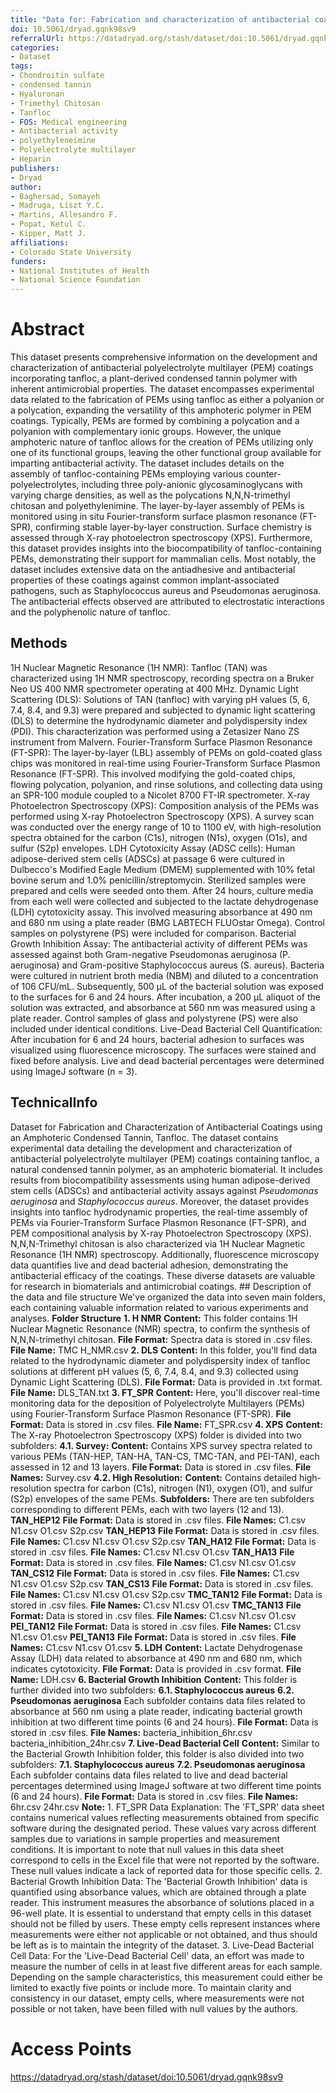 ```yaml
---
title: "Data for: Fabrication and characterization of antibacterial coatings using an amphoteric condensed tannin,Tanfloc"
doi: 10.5061/dryad.gqnk98sv9
referralUrl: https://datadryad.org/stash/dataset/doi:10.5061/dryad.gqnk98sv9
categories:
- Dataset
tags:
- Chondroitin sulfate
- condensed tannin
- Hyaluronan
- Trimethyl Chitosan
- Tanfloc
- FOS: Medical engineering
- Antibacterial activity
- polyethyleneimine
- Polyelectrolyte multilayer
- Heparin
publishers:
- Dryad
author:
- Baghersad, Somayeh
- Madruga, Liszt Y.C.
- Martins, Allesandro F.
- Popat, Ketul C.
- Kipper, Matt J.
affiliations:
- Colorado State University
funders:
- National Institutes of Health
- National Science Foundation
---
```


# Abstract
This dataset presents comprehensive information on the development and characterization of antibacterial polyelectrolyte multilayer (PEM) coatings incorporating tanfloc, a plant-derived condensed tannin polymer with inherent antimicrobial properties. The dataset encompasses experimental data related to the fabrication of PEMs using tanfloc as either a polyanion or a polycation, expanding the versatility of this amphoteric polymer in PEM coatings. Typically, PEMs are formed by combining a polycation and a polyanion with complementary ionic groups. However, the unique amphoteric nature of tanfloc allows for the creation of PEMs utilizing only one of its functional groups, leaving the other functional group available for imparting antibacterial activity. The dataset includes details on the assembly of tanfloc-containing PEMs employing various counter-polyelectrolytes, including three poly-anionic glycosaminoglycans with varying charge densities, as well as the polycations N,N,N-trimethyl chitosan and polyethylenimine. The layer-by-layer assembly of PEMs is monitored using in situ Fourier-transform surface plasmon resonance (FT-SPR), confirming stable layer-by-layer construction. Surface chemistry is assessed through X-ray photoelectron spectroscopy (XPS). Furthermore, this dataset provides insights into the biocompatibility of tanfloc-containing PEMs, demonstrating their support for mammalian cells. Most notably, the dataset includes extensive data on the antiadhesive and antibacterial properties of these coatings against common implant-associated pathogens, such as Staphylococcus aureus and Pseudomonas aeruginosa. The antibacterial effects observed are attributed to electrostatic interactions and the polyphenolic nature of tanfloc.

## Methods
1H Nuclear Magnetic Resonance (1H NMR): Tanfloc (TAN) was characterized using 1H NMR spectroscopy, recording spectra on a Bruker Neo US 400 NMR spectrometer operating at 400 MHz. Dynamic Light Scattering (DLS): Solutions of TAN (tanfloc) with varying pH values (5, 6, 7.4, 8.4, and 9.3) were prepared and subjected to dynamic light scattering (DLS) to determine the hydrodynamic diameter and polydispersity index (PDI). This characterization was performed using a Zetasizer Nano ZS instrument from Malvern. Fourier-Transform Surface Plasmon Resonance (FT-SPR): The layer-by-layer (LBL) assembly of PEMs on gold-coated glass chips was monitored in real-time using Fourier-Transform Surface Plasmon Resonance (FT-SPR). This involved modifying the gold-coated chips, flowing polycation, polyanion, and rinse solutions, and collecting data using an SPR-100 module coupled to a Nicolet 8700 FT-IR spectrometer. X-ray Photoelectron Spectroscopy (XPS): Composition analysis of the PEMs was performed using X-ray Photoelectron Spectroscopy (XPS). A survey scan was conducted over the energy range of 10 to 1100 eV, with high-resolution spectra obtained for the carbon (C1s), nitrogen (N1s), oxygen (O1s), and sulfur (S2p) envelopes. LDH Cytotoxicity Assay (ADSC cells): Human adipose-derived stem cells (ADSCs) at passage 6 were cultured in Dulbecco's Modified Eagle Medium (DMEM) supplemented with 10% fetal bovine serum and 1.0% penicillin/streptomycin. Sterilized samples were prepared and cells were seeded onto them. After 24 hours, culture media from each well were collected and subjected to the lactate dehydrogenase (LDH) cytotoxicity assay. This involved measuring absorbance at 490 nm and 680 nm using a plate reader (BMG LABTECH FLUOstar Omega). Control samples on polystyrene (PS) were included for comparison. Bacterial Growth Inhibition Assay: The antibacterial activity of different PEMs was assessed against both Gram-negative Pseudomonas aeruginosa (P. aeruginosa) and Gram-positive Staphylococcus aureus (S. aureus). Bacteria were cultured in nutrient broth media (NBM) and diluted to a concentration of 106 CFU/mL. Subsequently, 500 μL of the bacterial solution was exposed to the surfaces for 6 and 24 hours. After incubation, a 200 μL aliquot of the solution was extracted, and absorbance at 560 nm was measured using a plate reader. Control samples of glass and polystyrene (PS) were also included under identical conditions. Live-Dead Bacterial Cell Quantification: After incubation for 6 and 24 hours, bacterial adhesion to surfaces was visualized using fluorescence microscopy. The surfaces were stained and fixed before analysis. Live and dead bacterial percentages were determined using ImageJ software (n = 3).

## TechnicalInfo
Dataset for Fabrication and Characterization of Antibacterial Coatings using an Amphoteric Condensed Tannin, Tanfloc. The dataset contains experimental data detailing the development and characterization of antibacterial polyelectrolyte multilayer (PEM) coatings containing tanfloc, a natural condensed tannin polymer, as an amphoteric biomaterial. It includes results from biocompatibility assessments using human adipose-derived stem cells (ADSCs) and antibacterial activity assays against *Pseudomonas aeruginosa* and *Staphylococcus aureus*. Moreover, the dataset provides insights into tanfloc hydrodynamic properties, the real-time assembly of PEMs via Fourier-Transform Surface Plasmon Resonance (FT-SPR), and PEM compositional analysis by X-ray Photoelectron Spectroscopy (XPS). N,N,N-Trimethyl chitosan is also characterized via 1H Nuclear Magnetic Resonance (1H NMR) spectroscopy. Additionally, fluorescence microscopy data quantifies live and dead bacterial adhesion, demonstrating the antibacterial efficacy of the coatings. These diverse datasets are valuable for research in biomaterials and antimicrobial coatings. ## Description of the data and file structure We've organized the data into seven main folders, each containing valuable information related to various experiments and analyses. **Folder Structure** **1. H NMR** **Content:** This folder contains 1H Nuclear Magnetic Resonance (NMR) spectra, to confirm the synthesis of N,N,N-trimethyl chitosan. **File Format:** Spectra data is stored in .csv files. **File Name:** TMC H_NMR.csv **2. DLS** **Content:** In this folder, you'll find data related to the hydrodynamic diameter and polydispersity index of tanfloc solutions at different pH values (5, 6, 7.4, 8.4, and 9.3) collected using Dynamic Light Scattering (DLS). **File Format:** Data is provided in .txt format. **File Name:** DLS_TAN.txt **3. FT_SPR** **Content:** Here, you'll discover real-time monitoring data for the deposition of Polyelectrolyte Multilayers (PEMs) using Fourier-Transform Surface Plasmon Resonance (FT-SPR). **File Format:** Data is stored in .csv files. **File Name:** FT_SPR.csv **4. XPS** **Content:** The X-ray Photoelectron Spectroscopy (XPS) folder is divided into two subfolders: **4.1. Survey:** **Content:** Contains XPS survey spectra related to various PEMs (TAN-HEP, TAN-HA, TAN-CS, TMC-TAN, and PEI-TAN), each assessed in 12 and 13 layers. **File Format:** Data is stored in .csv files. **File Names:** Survey.csv **4.2. High Resolution:** **Content:** Contains detailed high-resolution spectra for carbon (C1s), nitrogen (N1), oxygen (O1), and sulfur (S2p) envelopes of the same PEMs. **Subfolders:** There are ten subfolders corresponding to different PEMs, each with two layers (12 and 13). **TAN_HEP12** **File Format:** Data is stored in .csv files. **File Names:** C1.csv N1.csv O1.csv S2p.csv **TAN_HEP13** **File Format:** Data is stored in .csv files. **File Names:** C1.csv N1.csv O1.csv S2p.csv **TAN_HA12** **File Format:** Data is stored in .csv files. **File Names:** C1.csv N1.csv O1.csv **TAN_HA13** **File Format:** Data is stored in .csv files. **File Names:** C1.csv N1.csv O1.csv **TAN_CS12** **File Format:** Data is stored in .csv files. **File Names:** C1.csv N1.csv O1.csv S2p.csv **TAN_CS13** **File Format:** Data is stored in .csv files. **File Names:** C1.csv N1.csv O1.csv S2p.csv **TMC_TAN12** **File Format:** Data is stored in .csv files. **File Names:** C1.csv N1.csv O1.csv **TMC_TAN13** **File Format:** Data is stored in .csv files. **File Names:** C1.csv N1.csv O1.csv **PEI_TAN12** **File Format:** Data is stored in .csv files. **File Names:** C1.csv N1.csv O1.csv **PEI_TAN13** **File Format:** Data is stored in .csv files. **File Names:** C1.csv N1.csv O1.csv **5. LDH** **Content:** Lactate Dehydrogenase Assay (LDH) data related to absorbance at 490 nm and 680 nm, which indicates cytotoxicity. **File Format:** Data is provided in .csv format. **File Name:** LDH.csv **6. Bacterial Growth Inhibition** **Content:** This folder is further divided into two subfolders: **6.1. Staphylococcus aureus** **6.2. Pseudomonas aeruginosa** Each subfolder contains data files related to absorbance at 560 nm using a plate reader, indicating bacterial growth inhibition at two different time points (6 and 24 hours). **File Format:** Data is stored in .csv files. **File Names:** bacteria_inhibition_6hr.csv bacteria_inhibition_24hr.csv **7. Live-Dead Bacterial Cell** **Content:** Similar to the Bacterial Growth Inhibition folder, this folder is also divided into two subfolders: **7.1. Staphylococcus aureus** **7.2. Pseudomonas aeruginosa** Each subfolder contains data files related to live and dead bacterial percentages determined using ImageJ software at two different time points (6 and 24 hours). **File Format:** Data is stored in .csv files. **File Names:** 6hr.csv 24hr.csv **Note:** 1\. FT_SPR Data Explanation: The 'FT_SPR' data sheet contains numerical values reflecting measurements obtained from specific software during the designated period. These values vary across different samples due to variations in sample properties and measurement conditions. It is important to note that null values in this data sheet correspond to cells in the Excel file that were not reported by the software. These null values indicate a lack of reported data for those specific cells. 2\. Bacterial Growth Inhibition Data: The 'Bacterial Growth Inhibition' data is quantified using absorbance values, which are obtained through a plate reader. This instrument measures the absorbance of solutions placed in a 96-well plate. It is essential to understand that empty cells in this dataset should not be filled by users. These empty cells represent instances where measurements were either not applicable or not obtained, and thus should be left as is to maintain the integrity of the dataset. 3\. Live-Dead Bacterial Cell Data: For the 'Live-Dead Bacterial Cell' data, an effort was made to measure the number of cells in at least five different areas for each sample. Depending on the sample characteristics, this measurement could either be limited to exactly five points or include more. To maintain clarity and consistency in our dataset, empty cells, where measurements were not possible or not taken, have been filled with null values by the authors.

# Access Points
https://datadryad.org/stash/dataset/doi:10.5061/dryad.gqnk98sv9